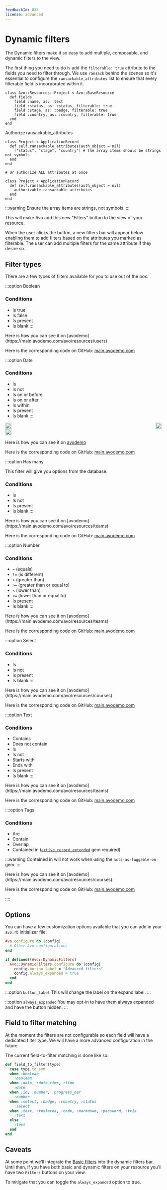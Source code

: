 ```yaml
---
feedbackId: 838
license: advanced
---
```


# Dynamic filters

The Dynamic filters make it so easy to add multiple, composable, and dynamic filters to the <Index /> view.

The first thing you need to do is add the `filterable: true` attribute to the fields you need to filter through. We use `ransack` behind the scenes so it's essential to configure the `ransackable_attributes` list to ensure that every filterable field is incorporated within it.


```ruby{4-6} [Fields]
class Avo::Resources::Project < Avo::BaseResource
  def fields
    field :name, as: :text
    field :status, as: :status, filterable: true
    field :stage, as: :badge, filterable: true
    field :country, as: :country, filterable: true
  end
end
```

Authorize ransackable_attributes
```ruby{3,11}
class Project < ApplicationRecord
  def self.ransackable_attributes(auth_object = nil)
    ["status", "stage", "country"] # the array items should be strings not symbols
  end
end

# Or authorize ALL attributes at once

class Project < ApplicationRecord
  def self.ransackable_attributes(auth_object = nil)
    authorizable_ransackable_attributes
  end
end
```

:::warning
  Ensure the array items are strings, not symbols.
:::

This will make Avo add this new "Filters" button to the <Index /> view of your resource.

When the user clicks the button, a new filters bar will appear below enabling them to add filters based on the attributes you marked as filterable.
The user can add multiple filters for the same attribute if they desire so.

## Filter types

There are a few types of filters available for you to use out of the box.

:::option Boolean

### Conditions

 - Is true
 - Is false
 - Is present
 - Is blank
:::
<div style="display: flex; justify-content: space-between; align-items: flex-start; flex-wrap: wrap;">
<img :src="('/assets/img/dynamic_filter_boolean.png')" class="border mb-4" />
<img :src="('/assets/img/dynamic_filter_boolean2.png')" class="border mb-4" />
</div>
Here is how you can see it on [avodemo](https://main.avodemo.com/avo/resources/users)

Here is the corresponding code on GitHub: [main.avodemo.com](https://github.com/avo-hq/main.avodemo.com/blob/main/app/avo/resources/users.rb)

:::option Date

### Conditions

 - Is
 - Is not
 - Is on or before
 - Is on or after
 - Is within
 - Is present
 - Is blank
:::

<div style="display: flex; justify-content: space-between; align-items: flex-start;">
  <div>
    <img src="/assets/img/dynamic_filter_date.png" class="border mb-4" style="display: block; width: 100%;" />
    <img src="/assets/img/dynamic_filter_date2.png" class="border mb-4" style="display: block; width: 100%;" />
  </div>
  <div>
    <img src="/assets/img/dynamic_filter_date3.png" class="border mb-4" style="display: block; width: 100%;" />
  </div>
</div>

Here is how you can see it on [avodemo](https://main.avodemo.com/avo/resources/teams)

Here is the corresponding code on GitHub: [main.avodemo.com](https://github.com/avo-hq/main.avodemo.com/blob/main/app/avo/resources/teams.rb)

:::option Has many

This filter will give you options from the database.

### Conditions

 - Is
 - Is not
 - Is present
 - Is blank
:::
<div style="display: flex; justify-content: space-between; align-items: flex-start; flex-wrap: wrap;">
<img :src="('/assets/img/dynamic_filter_has_many.png')" class="border mb-4" />
<img :src="('/assets/img/dynamic_filter_has_many2.png')" class="border mb-4" />
</div>
Here is how you can see it on [avodemo](https://main.avodemo.com/avo/resources/teams)

Here is the corresponding code on GitHub: [main.avodemo.com](https://github.com/avo-hq/main.avodemo.com/blob/main/app/avo/resources/teams.rb)

:::option Number

### Conditions

 - `=` (equals)
 - `!=` (is different)
 - `>` (greater than)
 - `>=` (greater than or equal to)
 - `<` (lower than)
 - `<=` (lower than or equal to)
 - Is present
 - Is blank
:::

<div style="display: flex; justify-content: space-between; align-items: flex-start; flex-wrap: wrap;">
<img :src="('/assets/img/dynamic_filter_number.png')" class="border mb-4" />
<img :src="('/assets/img/dynamic_filter_number2.png')" class="border mb-4" />
</div>
Here is how you can see it on [avodemo](https://main.avodemo.com/avo/resources/teams)

Here is the corresponding code on GitHub: [main.avodemo.com](https://github.com/avo-hq/main.avodemo.com/blob/main/app/avo/resources/teams.rb)

:::option Select

### Conditions

 - Is
 - Is not
 - Is present
 - Is blank
:::
<div style="display: flex; justify-content: space-between; align-items: flex-start; flex-wrap: wrap;">
<img :src="('/assets/img/dynamic_filter_select.png')" class="border mb-4" />
<img :src="('/assets/img/dynamic_filter_select2.png')" class="border mb-4" />
</div>
Here is how you can see it on [avodemo](https://main.avodemo.com/avo/resources/courses)

Here is the corresponding code on GitHub: [main.avodemo.com](https://github.com/avo-hq/main.avodemo.com/blob/main/app/avo/resources/courses.rb)

:::option Text

### Conditions

 - Contains
 - Does not contain
 - Is
 - Is not
 - Starts with
 - Ends with
 - Is present
 - Is blank
:::

<div style="display: flex; justify-content: space-between; align-items: flex-start; flex-wrap: wrap;">
<img :src="('/assets/img/dynamic_filter_text.png')" class="border mb-4" />
<img :src="('/assets/img/dynamic_filter_text2.png')" class="border mb-4" />
</div>
Here is how you can see it on [avodemo](https://main.avodemo.com/avo/resources/teams)

Here is the corresponding code on GitHub: [main.avodemo.com](https://github.com/avo-hq/main.avodemo.com/blob/main/app/avo/resources/teams.rb)

::::option Tags

### Conditions

 - Are
 - Contain
 - Overlap
 - Contained in ([`active_record_extended`](https://github.com/GeorgeKaraszi/ActiveRecordExtended) gem required)

:::warning
Contained in will not work when using the `acts-as-taggable-on` gem.
:::
<div style="display: flex; justify-content: space-between; align-items: flex-start; flex-wrap: wrap;">
<img :src="('/assets/img/dynamic_filter_tags.png')" class="border mb-4" />
</div>
Here is how you can see it on [avodemo](https://main.avodemo.com/avo/resources/courses).

Here is the corresponding code on GitHub: [main.avodemo.com](https://github.com/avo-hq/main.avodemo.com/blob/main/app/avo/resources/courses.rb)



::::

## Options

You can have a few customization options available that you can add in your `avo.rb` initializer file.

```ruby
Avo.configure do |config|
  # Other Avo configurations
end

if defined?(Avo::DynamicFilters)
  Avo::DynamicFilters.configure do |config|
    config.button_label = "Advanced filters"
    config.always_expanded = true
  end
end
```

:::option `button_label`
This will change the label on the expand label.
:::

:::option `always_expanded`
You may opt-in to have them always expanded and have the button hidden.
:::

## Field to filter matching

At the moment the filters are not configurable so each field will have a dedicated filter type. We will have a more advanced configuration in the future.

The current field-to-filter matching is done like so:

```ruby
def field_to_filter(type)
  case type.to_sym
  when :boolean
    :boolean
  when :date, :date_time, :time
    :date
  when :id, :number, :progress_bar
    :number
  when :select, :badge, :country, :status
    :select
  when :text, :textarea, :code, :markdown, :password, :trix
    :text
  else
    :text
  end
end
```

## Caveats

At some point we'll integrate the [Basic filters](./basic-filters) into the dynamic filters bar. Until then, if you have both basic and dynamic filters on your resource you'll have two `Filters` buttons on your <Index /> view.

To mitigate that you can toggle the `always_expanded` option to true.
